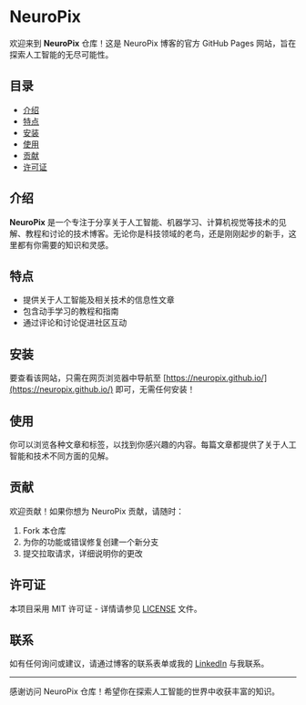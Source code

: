 # NeuroPix

欢迎来到 **NeuroPix** 仓库！这是 NeuroPix 博客的官方 GitHub Pages 网站，旨在探索人工智能的无尽可能性。

## 目录

- [介绍](#介绍)
- [特点](#特点)
- [安装](#安装)
- [使用](#使用)
- [贡献](#贡献)
- [许可证](#许可证)

## 介绍

**NeuroPix** 是一个专注于分享关于人工智能、机器学习、计算机视觉等技术的见解、教程和讨论的技术博客。无论你是科技领域的老鸟，还是刚刚起步的新手，这里都有你需要的知识和灵感。

## 特点

- 提供关于人工智能及相关技术的信息性文章
- 包含动手学习的教程和指南
- 通过评论和讨论促进社区互动

## 安装

要查看该网站，只需在网页浏览器中导航至 [https://neuropix.github.io/](https://neuropix.github.io/) 即可，无需任何安装！

## 使用

你可以浏览各种文章和标签，以找到你感兴趣的内容。每篇文章都提供了关于人工智能和技术不同方面的见解。

## 贡献

欢迎贡献！如果你想为 NeuroPix 贡献，请随时：

1. Fork 本仓库
2. 为你的功能或错误修复创建一个新分支
3. 提交拉取请求，详细说明你的更改

## 许可证

本项目采用 MIT 许可证 - 详情请参见 [LICENSE](LICENSE) 文件。

## 联系

如有任何询问或建议，请通过博客的联系表单或我的 [LinkedIn](https://www.linkedin.com/in/user/) 与我联系。

---

感谢访问 NeuroPix 仓库！希望你在探索人工智能的世界中收获丰富的知识。